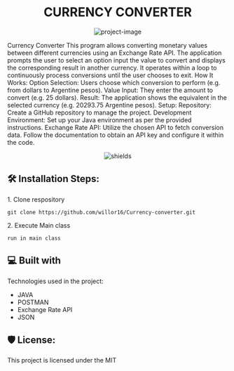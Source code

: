 <h1 align="center" id="title">CURRENCY CONVERTER</h1>

<p align="center"><img src="" alt="project-image"></p>

<p id="description">Currency Converter This program allows converting monetary values between different currencies using an Exchange Rate API. The application prompts the user to select an option input the value to convert and displays the corresponding result in another currency. It operates within a loop to continuously process conversions until the user chooses to exit. How It Works: Option Selection: Users choose which conversion to perform (e.g. from dollars to Argentine pesos). Value Input: They enter the amount to convert (e.g. 25 dollars). Result: The application shows the equivalent in the selected currency (e.g. 20293.75 Argentine pesos). Setup: Repository: Create a GitHub repository to manage the project. Development Environment: Set up your Java environment as per the provided instructions. Exchange Rate API: Utilize the chosen API to fetch conversion data. Follow the documentation to obtain an API key and configure it within the code.</p>

<p align="center"><img src="https://img.shields.io/badge/https%3A%2F%2Fgithub.com%2Fwillor16%2FCurrency-converter%2Ftree%2Fmaster%2FCurrencyConverter?style=social&amp;logo=github&amp;logoColor=azul" alt="shields"></p>

<h2>🛠️ Installation Steps:</h2>

<p>1. Clone respository</p>

```
git clone https://github.com/willor16/Currency-converter.git
```

<p>2. Execute Main class</p>

```
run in main class
```

  
  
<h2>💻 Built with</h2>

Technologies used in the project:

*   JAVA
*   POSTMAN
*   Exchange Rate API
*   JSON

<h2>🛡️ License:</h2>

This project is licensed under the MIT
